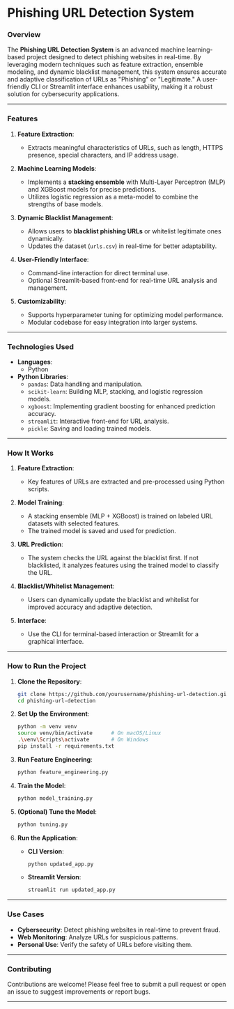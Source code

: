 # Phishing URL Detection System

### Overview
The **Phishing URL Detection System** is an advanced machine learning-based project designed to detect phishing websites in real-time. By leveraging modern techniques such as feature extraction, ensemble modeling, and dynamic blacklist management, this system ensures accurate and adaptive classification of URLs as "Phishing" or "Legitimate." A user-friendly CLI or Streamlit interface enhances usability, making it a robust solution for cybersecurity applications.

---

### Features
1. **Feature Extraction**: 
   - Extracts meaningful characteristics of URLs, such as length, HTTPS presence, special characters, and IP address usage.

2. **Machine Learning Models**:
   - Implements a **stacking ensemble** with Multi-Layer Perceptron (MLP) and XGBoost models for precise predictions.
   - Utilizes logistic regression as a meta-model to combine the strengths of base models.

3. **Dynamic Blacklist Management**:
   - Allows users to **blacklist phishing URLs** or whitelist legitimate ones dynamically.
   - Updates the dataset (`urls.csv`) in real-time for better adaptability.

4. **User-Friendly Interface**:
   - Command-line interaction for direct terminal use.
   - Optional Streamlit-based front-end for real-time URL analysis and management.

5. **Customizability**:
   - Supports hyperparameter tuning for optimizing model performance.
   - Modular codebase for easy integration into larger systems.

---

### Technologies Used
- **Languages**:
  - Python
- **Python Libraries**:
  - `pandas`: Data handling and manipulation.
  - `scikit-learn`: Building MLP, stacking, and logistic regression models.
  - `xgboost`: Implementing gradient boosting for enhanced prediction accuracy.
  - `streamlit`: Interactive front-end for URL analysis.
  - `pickle`: Saving and loading trained models.

---

### How It Works
1. **Feature Extraction**:
   - Key features of URLs are extracted and pre-processed using Python scripts.

2. **Model Training**:
   - A stacking ensemble (MLP + XGBoost) is trained on labeled URL datasets with selected features.
   - The trained model is saved and used for prediction.

3. **URL Prediction**:
   - The system checks the URL against the blacklist first. If not blacklisted, it analyzes features using the trained model to classify the URL.

4. **Blacklist/Whitelist Management**:
   - Users can dynamically update the blacklist and whitelist for improved accuracy and adaptive detection.

5. **Interface**:
   - Use the CLI for terminal-based interaction or Streamlit for a graphical interface.

---

### How to Run the Project
1. **Clone the Repository**:
   ```bash
   git clone https://github.com/yourusername/phishing-url-detection.git
   cd phishing-url-detection
   ```

2. **Set Up the Environment**:
   ```bash
   python -m venv venv
   source venv/bin/activate      # On macOS/Linux
   .\venv\Scripts\activate       # On Windows
   pip install -r requirements.txt
   ```

3. **Run Feature Engineering**:
   ```bash
   python feature_engineering.py
   ```

4. **Train the Model**:
   ```bash
   python model_training.py
   ```

5. **(Optional) Tune the Model**:
   ```bash
   python tuning.py
   ```

6. **Run the Application**:
   - **CLI Version**:
     ```bash
     python updated_app.py
     ```
   - **Streamlit Version**:
     ```bash
     streamlit run updated_app.py
     ```

---

### Use Cases
- **Cybersecurity**: Detect phishing websites in real-time to prevent fraud.
- **Web Monitoring**: Analyze URLs for suspicious patterns.
- **Personal Use**: Verify the safety of URLs before visiting them.

---

### Contributing
Contributions are welcome! Please feel free to submit a pull request or open an issue to suggest improvements or report bugs.

---
